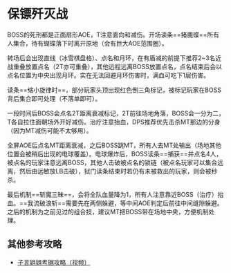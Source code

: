 # 保镖歼灭战

BOSS的死刑都是正面扇形AOE，<Role name="tank" />T注意面向和减伤。开场读条==猪鹿蝶==<Role name="tank" /><Role name="healer" /><Role name="dps" />所有人集合，待有蝴蝶落下时离开原地（会有巨大AOE范围圈）。

转场后会出现直线（冰雪棋盘格）、点名和月环，在有盾减的前提下推荐<Role name="melee" />2~3名近战重叠放置点名（<Role name="tank" />2T亦可重叠），其他远程远离BOSS放置点名，点名结束后会以点名位置为中央出现月环。实在无法回避月环伤害时，满血可吃下1层伤害。

读条==缩小旋律时==，部分玩家头顶出现红色倒三角标记，被标记玩家在BOSS背后集合即可处理（不落单即可）。

一段时间后BOSS会点名2T距离衰减标记，2T前往场地角落，BOSS会一分为二，<Role name="tank" />T各自拉住面朝场外开好减伤。<Role name="healer" />治疗注意抬血，<Role name="dps" />DPS推荐优先击杀MT那边的分身（因为MT减伤可能不太够用）。

全屏AOE后点名MT距离衰减，之后BOSS跳MT，<Role name="tank" /><Role name="healer" /><Role name="dps" />所有人去MT处输出（场地其他位置会被稍后出现的电球覆盖）。电球爆炸后，BOSS读条==捕获==并点名4人，被点名的玩家注意远离BOSS，其他人击破被点名的锁链（被点名玩家可以集合远离，然后由远敏放LB击破），狱门读条结束时若仍有未被救出的玩家，则会被秒杀。

最后机制==斩魔三昧==，会将全队血量降为1，所有人注意靠近BOSS（治疗）抬血。==我流破浪斩==需要先在两侧躲避，等中间AOE判定后前往中间缝隙躲避。之后的机制为之前见过的组合技，建议MT把BOSS带在场地中央，方便机制处理。

## 其他参考攻略

* [子言姐姐考据攻略（视频）](https://www.bilibili.com/video/av48552389/)